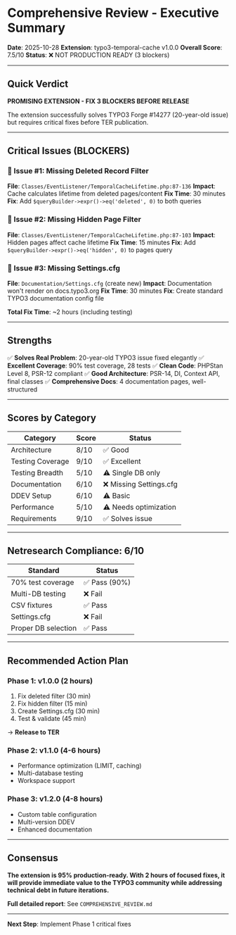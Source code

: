 # Comprehensive Review - Executive Summary

**Date**: 2025-10-28
**Extension**: typo3-temporal-cache v1.0.0
**Overall Score**: 7.5/10
**Status**: ❌ NOT PRODUCTION READY (3 blockers)

---

## Quick Verdict

**PROMISING EXTENSION - FIX 3 BLOCKERS BEFORE RELEASE**

The extension successfully solves TYPO3 Forge #14277 (20-year-old issue) but requires critical fixes before TER publication.

---

## Critical Issues (BLOCKERS)

### 🔴 Issue #1: Missing Deleted Record Filter
**File**: `Classes/EventListener/TemporalCacheLifetime.php:87-136`
**Impact**: Cache calculates lifetime from deleted pages/content
**Fix Time**: 30 minutes
**Fix**: Add `$queryBuilder->expr()->eq('deleted', 0)` to both queries

### 🔴 Issue #2: Missing Hidden Page Filter
**File**: `Classes/EventListener/TemporalCacheLifetime.php:87-103`
**Impact**: Hidden pages affect cache lifetime
**Fix Time**: 15 minutes
**Fix**: Add `$queryBuilder->expr()->eq('hidden', 0)` to pages query

### 🔴 Issue #3: Missing Settings.cfg
**File**: `Documentation/Settings.cfg` (create new)
**Impact**: Documentation won't render on docs.typo3.org
**Fix Time**: 30 minutes
**Fix**: Create standard TYPO3 documentation config file

**Total Fix Time**: ~2 hours (including testing)

---

## Strengths

✅ **Solves Real Problem**: 20-year-old TYPO3 issue fixed elegantly
✅ **Excellent Coverage**: 90% test coverage, 28 tests
✅ **Clean Code**: PHPStan Level 8, PSR-12 compliant
✅ **Good Architecture**: PSR-14, DI, Context API, final classes
✅ **Comprehensive Docs**: 4 documentation pages, well-structured

---

## Scores by Category

| Category | Score | Status |
|----------|-------|--------|
| Architecture | 8/10 | ✅ Good |
| Testing Coverage | 9/10 | ✅ Excellent |
| Testing Breadth | 5/10 | ⚠️ Single DB only |
| Documentation | 6/10 | ❌ Missing Settings.cfg |
| DDEV Setup | 6/10 | ⚠️ Basic |
| Performance | 5/10 | ⚠️ Needs optimization |
| Requirements | 9/10 | ✅ Solves issue |

---

## Netresearch Compliance: 6/10

| Standard | Status |
|----------|--------|
| 70% test coverage | ✅ Pass (90%) |
| Multi-DB testing | ❌ Fail |
| CSV fixtures | ✅ Pass |
| Settings.cfg | ❌ Fail |
| Proper DB selection | ✅ Pass |

---

## Recommended Action Plan

### Phase 1: v1.0.0 (2 hours)
1. Fix deleted filter (30 min)
2. Fix hidden filter (15 min)
3. Create Settings.cfg (30 min)
4. Test & validate (45 min)

→ **Release to TER**

### Phase 2: v1.1.0 (4-6 hours)
- Performance optimization (LIMIT, caching)
- Multi-database testing
- Workspace support

### Phase 3: v1.2.0 (4-8 hours)
- Custom table configuration
- Multi-version DDEV
- Enhanced documentation

---

## Consensus

**The extension is 95% production-ready. With 2 hours of focused fixes, it will provide immediate value to the TYPO3 community while addressing technical debt in future iterations.**

**Full detailed report**: See `COMPREHENSIVE_REVIEW.md`

---

**Next Step**: Implement Phase 1 critical fixes
